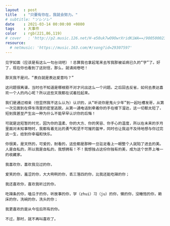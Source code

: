 ```yaml
---
layout  : post
title   : "只要有你在，我就会努力。"
# subtitle: "ソレソレ"
date    : 2021-03-14 00:00:00 +0800
tags    : 大事件
color   : rgb(221,86,119)
# cover   : 'http://p2.music.126.net/H-e50uk7wO9OwrXridKiWA==/900500023148932.jpg'
resource:
  # netmusic: 'https://music.163.com/#/song?id=29307597'
---
```


    见字如面（应该是有这么一句台词吧）！总算我也拿起笔来去写我那被诟病已久的“字”了。好了，现在你也看到了这封信，那么，就请阅卷吧！

    那天我不是问，“表白就是表达爱意吗？”

    这问题很离谱，当时也不知道是哪根筋不对才问出这么一个问题。之后回去反省，如何去表达喜欢一个人的内心呢？所以这些天我都在试着捡起来。

    我们是通过相亲（但显然我不这么认为）认识的，从“听说你是鬼火少年”到一起吐槽发哥，从第一次见面到在停车场里的密室逃脱，从第一通电话到牵着你的手在楼下溜达，这一切都太短了，短到我甚至产生出一种为什么不能早早认识你的后悔！

    可就是这短暂的时光，因为你的温柔、你的大方、你的笑容、你手心的温度，所以在未来的岁月里面对未知事物时，我都有着无比的勇气和坚不可摧的盔甲，同时也让我迫不及待地想与你过完这一生，给到你幸福和快乐。

    你很美，是天然的，可爱的，耐看的，这些都是那种一旦驻足看上一眼整个人就陷了进去的美。人是自私的，所以我是自私的，我想拥有！不！我想独占这份你独有的美，成为这个世界上唯一的收藏家。

    我喜欢你，喜欢我见过的你，

    爱笑的你，羞涩的你，大大咧咧的你，丢三落四的你，比我还能吃辣的你；

    我还喜欢你，喜欢我听过的你，

    吃辣条的你，嗑瓜子的你，听故事的你，学（zhui）习（ju）的你，懒的你，没睡饱的你，赖床的你，洗碗的你，洗头的你；

    我更喜欢的是从今往后所有的你。
    
    不过，那时，就不再叫喜欢了。
